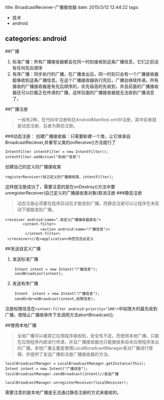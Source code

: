 title: BroadcastReceiver-广播接收器
date: 2015/3/12 12:44:22 
tags:
- 技术
- android

categories: android
---

##广播
1. 标准广播：所有广播接收器都会在同一时刻接收到这条广播信息，它们之前没有任何先后顺序
2. 有序广播：同步执行的广播，在广播发出后，同一时刻只会有一个广播接收器能够收到这条广播信息。在这个广播接收器执行完后，广播会继续传递。所有接收的广播接收器是有先后顺序的，优先级高的先收到，并且前面的广播接收器还可以拦截正在传递的广播，这样后面的广播接收器就无法收到广播消息了。

##广播注册   
>一般有2种，在代码中注册和在AndroidManifest.xml中注册，其中前者就是动态注册，后者为静态注册。

###动态注册：
创建广播接收器：只需要新建一个类，让它继承自BroadcastReciever,并重写父类的onReceive()方法就行了
	
	IntentFilter intentFilter = new IntentFilter();
	intentFilter.addAction("系统广信息")
创建自己的定义的广播接收类

	registerReceiver(自己定义的广播接收类，intentFilter);
这样就注册成功了，需要注意的是在onDestroy()方法中要
unregisterReceiver(自己定义的广播接收类对象)取消注册
###静态注册
>动态注册必须要在程序启动后才能收到广播。而静态注册可以让程序在未启动下就能收到广播。

	<receiver android:name=".自定义广播接收器类名">
	        <intent-filter>
	                <action android:name="广播信息"/>
	         </intent-filter>
	 </receiver>//在<application>标签包含此定义

##发送自定义广播

1. 发送标准广播

	    Intent intent = new Intent("广播信息");
	    sendBroadcast(intent);

2. 发送有序广播
 
		Intent  intent = new Intent("广播信息");
		sendOrderedBraodcast(intent,权限信息);

注册权限信息在`<intent-filter android:priority="100">`中权限大的最先收到广播，想阻止广播继承传下去调用方法abortBroadcast();

##使用本地广播
>全局广播可以被其它应用程序接收到，安全性不足。而使用本地广播，只能在应用程序内部进行传递，并且广播接收器也只能接收来自本应用程序发出的广播。本地广播主要是使用LocalBoradcastManager来对广播进行管理，并提供了发送广播和注册广播接收器的方法。

	localBroadcastManager = LocalBroadcastManager.getInstance(this);
	Intent intent = new Intent("广播信息");
	localBroadcastManager.sendBroadcast(intent)//发送广播
	
	localBroadcastManager.unregisterReceiver(localReceiver);

需要注意的是本地广播是无法通过静态注册的方式来接收的。